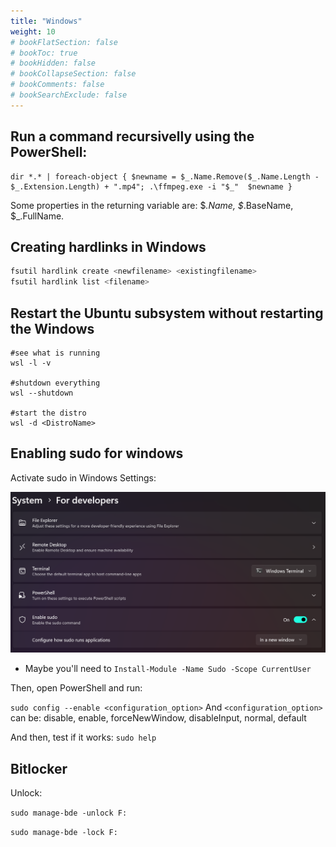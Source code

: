 ```yaml
---
title: "Windows"
weight: 10
# bookFlatSection: false
# bookToc: true
# bookHidden: false
# bookCollapseSection: false
# bookComments: false
# bookSearchExclude: false
---
```


## Run a command recursivelly using the PowerShell:

```
dir *.* | foreach-object { $newname = $_.Name.Remove($_.Name.Length - $_.Extension.Length) + ".mp4"; .\ffmpeg.exe -i "$_"  $newname }

```
Some properties in the returning variable are: $_.Name, $_.BaseName, $_.FullName.

## Creating hardlinks in Windows

``` bash
fsutil hardlink create <newfilename> <existingfilename>
fsutil hardlink list <filename>
```

## Restart the Ubuntu subsystem without restarting the Windows

```
#see what is running
wsl -l -v

#shutdown everything
wsl --shutdown

#start the distro
wsl -d <DistroName>
```
## Enabling sudo for windows

Activate sudo in Windows Settings:

![Windows Sudo Settings](../../resources/win-sudo-settings.png)

* Maybe you'll need to `Install-Module -Name Sudo -Scope CurrentUser`

Then, open PowerShell and run:

`sudo config --enable <configuration_option>`
And `<configuration_option>` can be:  disable, enable, forceNewWindow, disableInput, normal, default


And then, test if it works:
`sudo help`


## Bitlocker
Unlock:

`sudo manage-bde -unlock F:`

`sudo manage-bde -lock F:`
